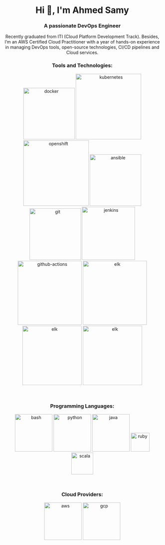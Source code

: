 <h1 align="center">Hi 👋, I'm Ahmed Samy</h1>
<h3 align="center">A passionate DevOps Engineer</h3>
<p align="center">
Recently graduated from ITI (Cloud Platform Development Track).
Besides, I’m an AWS Certified Cloud Practitioner with a year of hands-on experience in managing DevOps tools, open-source technologies, CI/CD pipelines and Cloud services.
</p>


<h3 align="center">Tools and Technologies:</h3>
<p align="center">
  <img src="https://cdn.icon-icons.com/icons2/2530/PNG/512/docker_button_icon_151885.png" alt="docker" width="165"/>
  <img src="https://cdn.icon-icons.com/icons2/2530/PNG/512/kubernetes_button_icon_151893.png" alt="kubernetes" width="210"/>
  <img src="https://raw.githubusercontent.com/Ahmedsamymahrous/images/main/openshift.png?token=APPOXJL7JY5Z4XTVCW3OZX3A2EFKU" alt="openshift" width="210"/>
  <img src="https://raw.githubusercontent.com/Ahmedsamymahrous/images/main/ansible.png?token=APPOXJLSZFTZD4FYEYH5XVLA2EFBG" alt="ansible" width="165"/> 
  <img src="https://raw.githubusercontent.com/Ahmedsamymahrous/images/main/git.png?token=APPOXJKB6NVOZNIGRUYV2K3A2EFE6" alt="git" width="165"/>
  <img src="https://raw.githubusercontent.com/Ahmedsamymahrous/images/main/jenkins.png?token=APPOXJOJTZYTNWLXIKIURWTA2EFV2" alt="jenkins" width="170"/>
  <img src="https://raw.githubusercontent.com/Ahmedsamymahrous/images/main/actions.png?token=APPOXJL6XP66OWQ4MNUZOKDA2EE3K" alt="github-actions" width="205"/>
  <img src="https://raw.githubusercontent.com/Ahmedsamymahrous/images/main/elasticsearch.png?token=APPOXJJEZ25WY5EWRUYWV3LA2EF2Q" alt="elk" width="205"/> 
  <img src="https://raw.githubusercontent.com/Ahmedsamymahrous/images/main/logstash.png?token=APPOXJL24FJ7LL2RH65TO23A2EF3Y" alt="elk" width="190"/> 
  <img src="https://raw.githubusercontent.com/Ahmedsamymahrous/images/main/kibana.png?token=APPOXJIKCKKQGH2SGCE5VUDA2EF6E" alt="elk" width="190"/> 


</p>

 

<br>
<h3 align="center">Programming Languages:</h3>
<p align="center">  
  <img src="https://cdn.icon-icons.com/icons2/2530/PNG/512/bash_button_icon_151886.png" alt="bash" width="120"/>
  <img src="https://cdn.icon-icons.com/icons2/2530/PNG/512/python_button_icon_151925.png" alt="python" width="120"/>
  <img src="https://cdn.icon-icons.com/icons2/2530/PNG/512/java_button_icon_151928.png" alt="java" width="120"/>
  <img src="https://camo.githubusercontent.com/9b01eeee066e0cd7d6896acdb42e80410b676ad31e235a80ef25302db4b662c6/68747470733a2f2f63646e2e69636f6e2d69636f6e732e636f6d2f69636f6e73322f323130372f504e472f3531322f66696c655f747970655f727562795f69636f6e5f3133303138362e706e67" alt="ruby" width="60"/>
  <img src="https://cdn.iconscout.com/icon/free/png-256/scala-226059.png" alt="scala" width="70"/>

</p>

<br>
<h3 align="center">Cloud Providers:</h3>
<p align="center">
  <img src="https://cdn.icon-icons.com/icons2/2530/PNG/512/aws_button_icon_151904.png" alt="aws" width="120"/> 
  <img src="https://cdn.icon-icons.com/icons2/2530/PNG/512/gcp_button_icon_151896.png" alt="gcp" width="120"/> 
</p>





<!--
<h3 align="left">Operating systems and Environment:</h3>
<p align="center">
  <img src="https://image.flaticon.com/icons/png/512/888/888879.png" alt="ubuntu" width="70"/> 
  <img src="https://pics.freeicons.io/uploads/icons/png/14425478241536233206-512.png" alt="centos" width="70"/> 
  <img src="https://iconape.com/wp-content/files/ol/92891/png/red-hat-1.png" alt="rdhat" width="70"/> 
  <img src="https://img.pngio.com/logo-de-microsoft-microsoft-d-azur-word-png-et-vecteur-pour-telecharger-png-gratuit-microsoft-640_640.png" alt="win" width="85"/>
</p> -->

